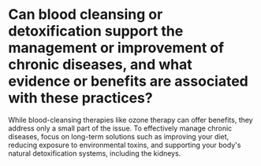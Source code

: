 # Can blood cleansing or detoxification support the management or improvement of chronic diseases, and what evidence or benefits are associated with these practices?

While blood-cleansing therapies like ozone therapy can offer benefits, they address only a small part of the issue. To effectively manage chronic diseases, focus on long-term solutions such as improving your diet, reducing exposure to environmental toxins, and supporting your body's natural detoxification systems, including the kidneys.